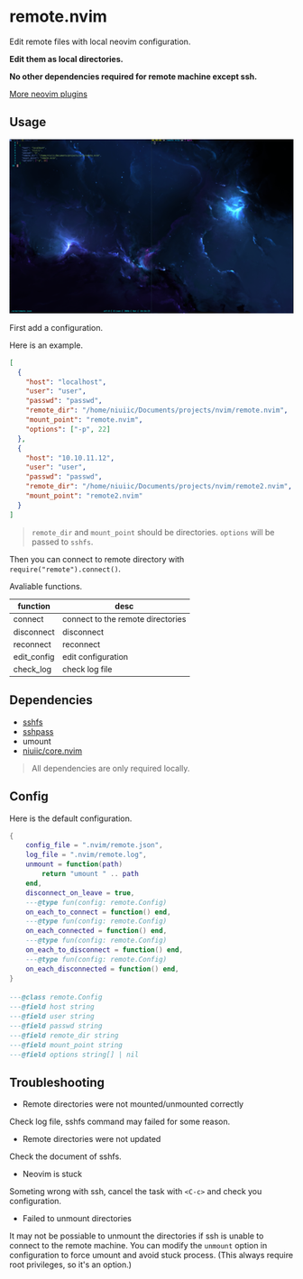 # remote.nvim

Edit remote files with local neovim configuration.

**Edit them as local directories.**

**No other dependencies required for remote machine except ssh.**

[More neovim plugins](https://github.com/niuiic/awesome-neovim-plugins)

## Usage

<img src="https://github.com/niuiic/assets/blob/main/remote.nvim/usage.gif" />

First add a configuration.

Here is an example.

```json
[
  {
    "host": "localhost",
    "user": "user",
    "passwd": "passwd",
    "remote_dir": "/home/niuiic/Documents/projects/nvim/remote.nvim",
    "mount_point": "remote.nvim",
    "options": ["-p", 22]
  },
  {
    "host": "10.10.11.12",
    "user": "user",
    "passwd": "passwd",
    "remote_dir": "/home/niuiic/Documents/projects/nvim/remote2.nvim",
    "mount_point": "remote2.nvim"
  }
]
```

> `remote_dir` and `mount_point` should be directories. `options` will be passed to `sshfs`.

Then you can connect to remote directory with `require("remote").connect()`.

Avaliable functions.

| function    | desc                              |
| ----------- | --------------------------------- |
| connect     | connect to the remote directories |
| disconnect  | disconnect                        |
| reconnect   | reconnect                         |
| edit_config | edit configuration                |
| check_log   | check log file                    |

## Dependencies

- [sshfs](https://github.com/libfuse/sshfs)
- [sshpass](https://sourceforge.net/projects/sshpass)
- umount
- [niuiic/core.nvim](https://github.com/niuiic/core.nvim)

> All dependencies are only required locally.

## Config

Here is the default configuration.

```lua
{
	config_file = ".nvim/remote.json",
	log_file = ".nvim/remote.log",
	unmount = function(path)
		return "umount " .. path
	end,
	disconnect_on_leave = true,
	---@type fun(config: remote.Config)
	on_each_to_connect = function() end,
	---@type fun(config: remote.Config)
	on_each_connected = function() end,
	---@type fun(config: remote.Config)
	on_each_to_disconnect = function() end,
	---@type fun(config: remote.Config)
	on_each_disconnected = function() end,
}

---@class remote.Config
---@field host string
---@field user string
---@field passwd string
---@field remote_dir string
---@field mount_point string
---@field options string[] | nil
```

## Troubleshooting

- Remote directories were not mounted/unmounted correctly

Check log file, sshfs command may failed for some reason.

- Remote directories were not updated

Check the document of sshfs.

- Neovim is stuck

Someting wrong with ssh, cancel the task with `<C-c>` and check you configuration.

- Failed to unmount directories

It may not be possiable to unmount the directories if ssh is unable to connect to the remote machine. You can modify the `unmount` option in configuration to force umount and avoid stuck process. (This always require root privileges, so it's an option.)
